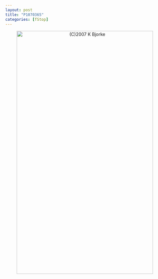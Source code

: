 ```yaml
---
layout: post
title: "P1070365"
categories: [fStop]
---
```

<center><img title="(C)2007 K Bjorke" src="http://www.botzilla.com/blog/pix2007/P1070365.jpg" width="432" height="768" border="0" /></center>

<!--more-->

